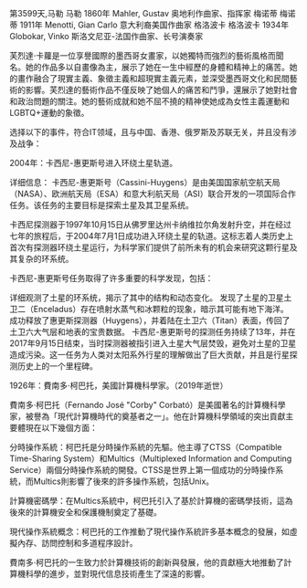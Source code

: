 第3599天,马勒
马勒 1860年
Mahler, Gustav 奥地利作曲家、指挥家
梅诺蒂
梅诺蒂 1911年
Menotti, Gian Carlo 意大利裔美国作曲家
格洛波卡
格洛波卡 1934年
Globokar, Vinko 斯洛文尼亚-法国作曲家、长号演奏家

 芙烈達·卡蘿是一位享譽國際的墨西哥女畫家，以她獨特而強烈的藝術風格而聞名。她的作品多以自畫像為主，展示了她在一生中經歷的身體和精神上的痛苦。她的畫作融合了現實主義、象徵主義和超現實主義元素，並深受墨西哥文化和民間藝術的影響。芙烈達的藝術作品不僅反映了她個人的痛苦和鬥爭，還展示了她對社會和政治問題的關注。她的藝術成就和她不屈不撓的精神使她成為女性主義運動和LGBTQ+運動的象徵。


选择以下的事件，符合IT领域，且与中国、香港、俄罗斯及苏联无关，并且没有涉及战争：

2004年：卡西尼-惠更斯号进入环绕土星轨道。

详细信息：
卡西尼-惠更斯号（Cassini-Huygens）是由美国国家航空航天局（NASA）、欧洲航天局（ESA）和意大利航天局（ASI）联合开发的一项国际合作任务。该任务的主要目标是探索土星及其卫星系统。

卡西尼探测器于1997年10月15日从佛罗里达州卡纳维拉尔角发射升空，并在经过七年的旅程后，于2004年7月1日成功进入环绕土星的轨道。这标志着人类历史上首次有探测器环绕土星运行，为科学家们提供了前所未有的机会来研究这颗行星及其复杂的环系统。

卡西尼-惠更斯号任务取得了许多重要的科学发现，包括：

详细观测了土星的环系统，揭示了其中的结构和动态变化。
发现了土星的卫星土卫二（Enceladus）存在喷射水蒸气和冰颗粒的现象，暗示其可能有地下海洋。
成功释放了惠更斯探测器（Huygens），并着陆在土卫六（Titan）表面，传回了土卫六大气层和地表的宝贵数据。
卡西尼-惠更斯号的探测任务持续了13年，并在2017年9月15日结束，当时探测器被指引进入土星大气层焚毁，避免对土星的卫星造成污染。这一任务为人类对太阳系外行星的理解做出了巨大贡献，并且是行星探测历史上的一个里程碑。

1926年：費南多·柯巴托，美國計算機科學家。（2019年逝世）

費南多·柯巴托（Fernando José "Corby" Corbató）是美國著名的計算機科學家，被譽為「現代計算機時代的奠基者之一」。他在計算機科學領域的突出貢獻主要體現在以下幾個方面：

分時操作系統：柯巴托是分時操作系統的先驅。他主導了CTSS（Compatible Time-Sharing System）和Multics（Multiplexed Information and Computing Service）兩個分時操作系統的開發。CTSS是世界上第一個成功的分時操作系統，而Multics則影響了後來的許多操作系統，包括Unix。

計算機密碼學：在Multics系統中，柯巴托引入了基於計算機的密碼學技術，這為後來的計算機安全和保護機制奠定了基礎。

現代操作系統概念：柯巴托的工作推動了現代操作系統許多基本概念的發展，如虛擬內存、訪問控制和多道程序設計。

費南多·柯巴托的一生致力於計算機技術的創新與發展，他的貢獻極大地推動了計算機科學的進步，並對現代信息技術產生了深遠的影響。